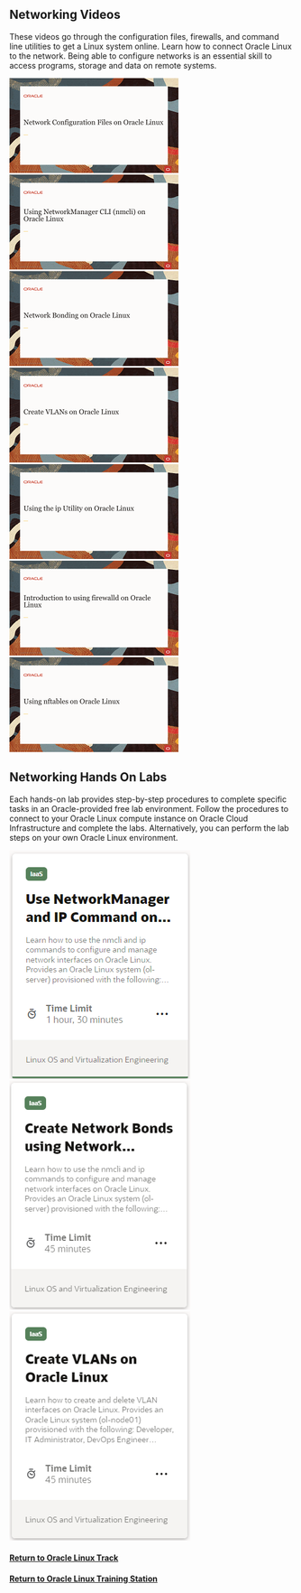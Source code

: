 ## Networking Videos
These videos go through the configuration files, firewalls, and command line utilities to get a Linux system online. Learn how to connect Oracle Linux to the network. Being able to configure networks is an essential skill to access programs, storage and data on remote systems.

[![](../../common/images/netfiles_tmp.png)](https://youtu.be/xCH9WoU96RQ)
[![](../../common/images/mncli_tmp.png)](https://youtu.be/EkI3RKl4loE)
[![](../../common/images/bonding_tmp.png)](https://youtu.be/u9UnwWFpY94)
[![](../../common/images/vlans_tmp.png)](https://youtu.be/JcqXcGfjD0E)
[![](../../common/images/ip_tmp.png)](https://youtu.be/JcipLuWymNc)
[![](../../common/images/firewalld_tmp.png)](https://youtu.be/GPHxVRPUs9o)
[![](../../common/images/nftables_tmp.png)](https://youtu.be/tFdc_iVKXMs)

## Networking Hands On Labs
Each hands-on lab provides step-by-step procedures to complete specific tasks in an Oracle-provided free lab environment. Follow the procedures to connect to your Oracle Linux compute instance on Oracle Cloud Infrastructure and complete the labs. Alternatively, you can perform the lab steps on your own Oracle Linux environment.

[![](../../common/images/nwm_lab.png)](https://luna.oracle.com/lab/6cbaab1f-835c-445e-89eb-b42ba3e679bb/steps)
[![](../../common/images/bond_lab.png)](https://luna.oracle.com/lab/fc37cd13-6a90-49df-adc1-6c3b40239265)
[![](../../common/images/vlan_lab.png)](https://luna.oracle.com/lab/e8070728-d90b-41c9-8984-e4b1d98cee88)

#### [Return to Oracle Linux Track](../ol.md)

#### [Return to Oracle Linux Training Station](../../README.md)
